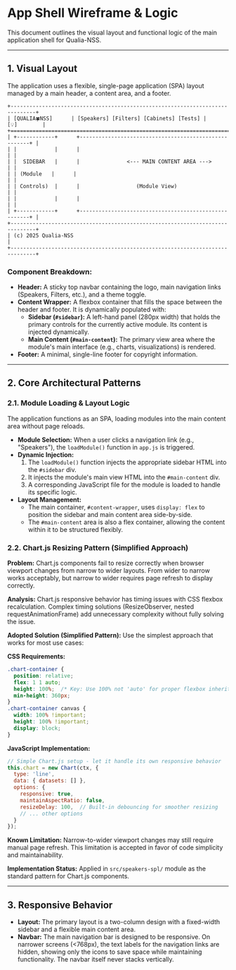 # App Shell Wireframe & Logic

This document outlines the visual layout and functional logic of the main application shell for Qualia-NSS.

---

## 1. Visual Layout

The application uses a flexible, single-page application (SPA) layout managed by a main header, a content area, and a footer.

```
+------------------------------------------------------------------------------+
| [QUALIA🍀NSS]      | [Speakers] [Filters] [Cabinets] [Tests] |    [💡]        |
+==============================================================================+
| +------------+      +------------------------------------------------------+ |
| |            |      |                                                      | |
| |  SIDEBAR   |      |               <--- MAIN CONTENT AREA --->            | |
| | (Module   |      |                                                      | |
| | Controls)  |      |                  (Module View)                       | |
| |            |      |                                                      | |
| +------------+      +------------------------------------------------------+ |
+------------------------------------------------------------------------------+
| (c) 2025 Qualia-NSS                                                          |
+------------------------------------------------------------------------------+
```

### Component Breakdown:

*   **Header:** A sticky top navbar containing the logo, main navigation links (Speakers, Filters, etc.), and a theme toggle.
*   **Content Wrapper:** A flexbox container that fills the space between the header and footer. It is dynamically populated with:
    *   **Sidebar (`#sidebar`):** A left-hand panel (280px width) that holds the primary controls for the currently active module. Its content is injected dynamically.
    *   **Main Content (`#main-content`):** The primary view area where the module's main interface (e.g., charts, visualizations) is rendered.
*   **Footer:** A minimal, single-line footer for copyright information.

---

## 2. Core Architectural Patterns

### 2.1. Module Loading & Layout Logic

The application functions as an SPA, loading modules into the main content area without page reloads.

*   **Module Selection:** When a user clicks a navigation link (e.g., "Speakers"), the `loadModule()` function in `app.js` is triggered.
*   **Dynamic Injection:**
    1.  The `loadModule()` function injects the appropriate sidebar HTML into the `#sidebar` div.
    2.  It injects the module's main view HTML into the `#main-content` div.
    3.  A corresponding JavaScript file for the module is loaded to handle its specific logic.
*   **Layout Management:**
    *   The main container, `#content-wrapper`, uses `display: flex` to position the sidebar and main content area side-by-side.
    *   The `#main-content` area is also a flex container, allowing the content within it to be structured flexibly.

### 2.2. Chart.js Resizing Pattern (Simplified Approach)

**Problem:** Chart.js components fail to resize correctly when browser viewport changes from narrow to wider layouts. From wider to narrow works acceptably, but narrow to wider requires page refresh to display correctly.

**Analysis:** Chart.js responsive behavior has timing issues with CSS flexbox recalculation. Complex timing solutions (ResizeObserver, nested requestAnimationFrame) add unnecessary complexity without fully solving the issue.

**Adopted Solution (Simplified Pattern):** Use the simplest approach that works for most use cases:

**CSS Requirements:**
```css
.chart-container {
  position: relative;
  flex: 1 1 auto;
  height: 100%;  /* Key: Use 100% not 'auto' for proper flexbox inheritance */
  min-height: 360px;
}
.chart-container canvas { 
  width: 100% !important; 
  height: 100% !important; 
  display: block; 
}
```

**JavaScript Implementation:**
```javascript
// Simple Chart.js setup - let it handle its own responsive behavior
this.chart = new Chart(ctx, {
  type: 'line',
  data: { datasets: [] },
  options: {
    responsive: true,
    maintainAspectRatio: false,
    resizeDelay: 100,  // Built-in debouncing for smoother resizing
    // ... other options
  }
});
```

**Known Limitation:** Narrow-to-wider viewport changes may still require manual page refresh. This limitation is accepted in favor of code simplicity and maintainability.

**Implementation Status:** Applied in `src/speakers-spl/` module as the standard pattern for Chart.js components.

---

## 3. Responsive Behavior

*   **Layout:** The primary layout is a two-column design with a fixed-width sidebar and a flexible main content area.
*   **Navbar:** The main navigation bar is designed to be responsive. On narrower screens (<768px), the text labels for the navigation links are hidden, showing only the icons to save space while maintaining functionality. The navbar itself never stacks vertically.
